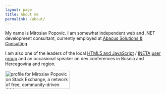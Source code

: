 ```yaml
---
layout: page
title: About me
permalink: /about/
---
```


My name is Miroslav Popovic. I am somewhat independent web and .NET development consultant, currently employed at [Abacus Solutions & Consulting](http://abacussol.com/v2).

I am also one of the leaders of the local [HTML5 and JavaScript](http://www.developers.ba/) / [INETA](http://europe.ineta.org/UserGroups/Browse/tabid/166/ctl/Details/mid/602/gid/2350/Default.aspx) [user group](https://plus.google.com/u/0/communities/110019016262746200628) and an occasional speaker on dev conferences in Bosnia and Hercegovina and region.

[<img src="http://stackexchange.com/users/flair/41050.png" width="208" height="58" alt="profile for Miroslav Popovic on Stack Exchange, a network of free, community-driven Q&A sites" title="profile for Miroslav Popovic on Stack Exchange, a network of free, community-driven Q&A sites" />](http://stackexchange.com/users/41050/miroslav-popovic1)
